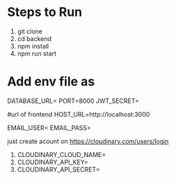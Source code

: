 # Steps to Run
1. git clone <repository-url>
2. cd backend
3. npm install
4. npm run start

# Add env file as 
DATABASE_URL= <your mongodb DATABASE URL>
PORT=8000
JWT_SECRET= <your secret key>

#url of frontend
HOST_URL=http://localhost:3000

EMAIL_USER= <your email>
EMAIL_PASS= <your password>

just create acount on https://cloudinary.com/users/login
1. CLOUDINARY_CLOUD_NAME= <your cloudinary-cloud-name>
2. CLOUDINARY_API_KEY= <your cloudinary-api-key>
3. CLOUDINARY_API_SECRET= <your cloudinary-api-secret>


